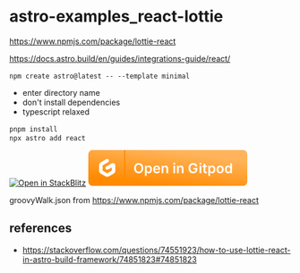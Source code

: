 #  astro-examples_react-lottie

https://www.npmjs.com/package/lottie-react

https://docs.astro.build/en/guides/integrations-guide/react/


```
npm create astro@latest -- --template minimal
```
* enter directory name
* don't install dependencies
* typescript relaxed
```
pnpm install
npx astro add react
```

[![Open in StackBlitz](https://developer.stackblitz.com/img/open_in_stackblitz.svg)](https://stackblitz.com/github/MicroWebStacks/astro-examples_react-lottie)
[![open in Gitpod](./media/gitpod.svg)](https://gitpod.io/?on=gitpod#https://github.com/MicroWebStacks/astro-examples_react-lottie)

 groovyWalk.json from https://www.npmjs.com/package/lottie-react

## references
* https://stackoverflow.com/questions/74551923/how-to-use-lottie-react-in-astro-build-framework/74851823#74851823
